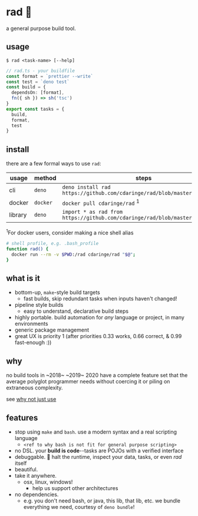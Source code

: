 # rad 💯

a general purpose build tool.

## usage

`$ rad <task-name> [--help]`

```ts
// rad.ts - your buildfile
const format = `prettier --write`
const test = `deno test`
const build = {
  dependsOn: [format],
  fn({ sh }) => sh('tsc')
}
export const tasks = {
  build,
  format,
  test
}
```

## install

there are a few formal ways to use `rad`:

| usage | method | steps |
| -- | -- | -- |
| cli | `deno` | `deno install rad https://github.com/cdaringe/rad/blob/master/src/bin.ts` |
| docker | `docker` | `docker pull cdaringe/rad` <sup>1</sup>|
| library | `deno` | `import * as rad from https://github.com/cdaringe/rad/blob/master/src/mod.ts` |


<sup>1</sup>For docker users, consider making a nice shell alias

```sh
# shell profile, e.g. .bash_profile
function rad() {
  docker run --rm -v $PWD:/rad cdaringe/rad "$@";
}
```

## what is it

- bottom-up, `make`-style build targets
  - fast builds, skip redundant tasks when inputs haven't changed!
- pipeline style builds
  - easy to understand, declarative build steps
- highly portable. build automation for _any_ language or project, in many environments
- generic package management
- great UX is priority 1 (after priorities 0.33 works, 0.66 correct, & 0.99 fast-enough :))

## why

no build tools in ~2018~ ~2019~ 2020 have a complete feature set that the average polyglot programmer needs without coercing it or piling on extraneous complexity.

see [why not just use <my-favorite-build-tool>](./why-not.md)

## features

- stop using `make` and `bash`.  use a modern syntax and a real scripting language
  - `<ref to why bash is not fit for general purpose scripting>`
- no DSL. your **build is code**--tasks are POJOs with a verified interface
- debuggable. :bug: halt the runtime, inspect your data, tasks, or even _rad_ itself
- beautiful.
- take it anywhere.
  - osx, linux, windows!
    - help us support other architectures
- no dependencies.
  - e.g. you don't need bash, or java, this lib, that lib, etc.  we bundle everything we need,
courtesy of `deno bundle`!
